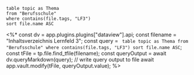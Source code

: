 ```dataview
table topic as Thema
from "Berufsschule"
where contains(file.tags, "LF3")
sort file.name ASC
```

<%*
const dv = app.plugins.plugins["dataview"].api;
const filename = "Inhaltsverzeichnis Lernfeld 3";
const query = `
table topic as Thema
from "Berufsschule"
where contains(file.tags, "LF3")
sort file.name ASC`;
const tFile = tp.file.find_tfile(filename);
const queryOutput = await dv.queryMarkdown(query); 
// write query output to file
await app.vault.modify(tFile, queryOutput.value); %>


